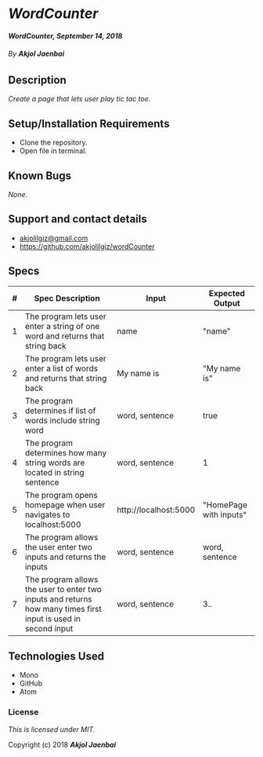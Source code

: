 # _WordCounter_

#### _WordCounter, September 14, 2018_

###### By _**Akjol Jaenbai**_

## Description

_Create a page that lets user play tic tac toe._

## Setup/Installation Requirements

* Clone the repository.
* Open file in terminal.

## Known Bugs

_None._

## Support and contact details
* akjolilgiz@gmail.com
* https://github.com/akjolilgiz/wordCounter

## Specs
|#|Spec Description|Input|Expected Output|
|-------|-------|------|------|
|1|The program lets user enter a string of one word and returns that string back |name|"name"|
|2|The program lets user enter a list of words and returns that string back|My name is |"My name is"|
|3|The program determines if list of words include string word|word, sentence|true
|4|The program determines how many string words are located in string sentence|word, sentence|1
|5|The program opens homepage when user navigates to localhost:5000|http://localhost:5000|"HomePage with inputs"
|6|The program allows the user enter two inputs and returns the inputs|word, sentence|word, sentence
|7|The program allows the user to enter two inputs and returns how many times first input is used in second input|word, sentence|3..





## Technologies Used

* Mono
* GitHub
* Atom

### License

*This is licensed under MIT.*

Copyright (c) 2018 **_Akjol Jaenbai_**
